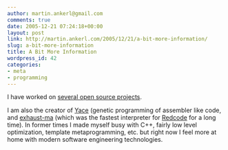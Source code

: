 ```yaml
---
author: martin.ankerl@gmail.com
comments: true
date: 2005-12-21 07:24:18+00:00
layout: post
link: http://martin.ankerl.com/2005/12/21/a-bit-more-information/
slug: a-bit-more-information
title: A Bit More Information
wordpress_id: 42
categories:
- meta
- programming
---
```


I have worked on [several open source projects](http://raa.ruby-lang.org/owner.rhtml?id=1550).  

I am also the creator of [Yace](http://www.pvk.ca/tiki/tiki-index.php?page=Evolving) (genetic programming of assembler like code, and [exhaust-ma](http://www.freshports.org/games/exhaust-ma) (which was the fastest interpreter for [Redcode](http://vyznev.net/corewar/guide.html) for a long time). In former times I made myself busy with C++, fairly low level optimization, template metaprogramming, etc. but right now I feel more at home with modern software engineering technologies.

